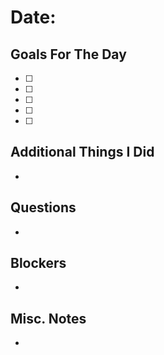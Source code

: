 # Date:

## Goals For The Day
- [ ] 
- [ ] 
- [ ] 
- [ ] 
- [ ] 

## Additional Things I Did
-

## Questions
-

## Blockers
-

## Misc. Notes
-

